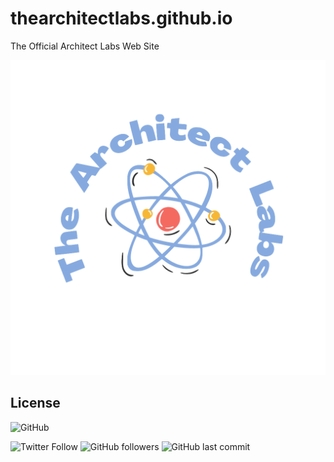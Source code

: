 # thearchitectlabs.github.io
The Official Architect Labs Web Site

![Logo](/img/Logo.png)

## License
![GitHub](https://img.shields.io/github/license/TheArchitectLabs/thearchitectlabs.github.io)

![Twitter Follow](https://img.shields.io/twitter/follow/TheArchLabs?style=social) ![GitHub followers](https://img.shields.io/github/followers/TheArchitectLabs?style=social) ![GitHub last commit](https://img.shields.io/github/last-commit/TheArchitectLabs/thearchitectlabs.github.io)
